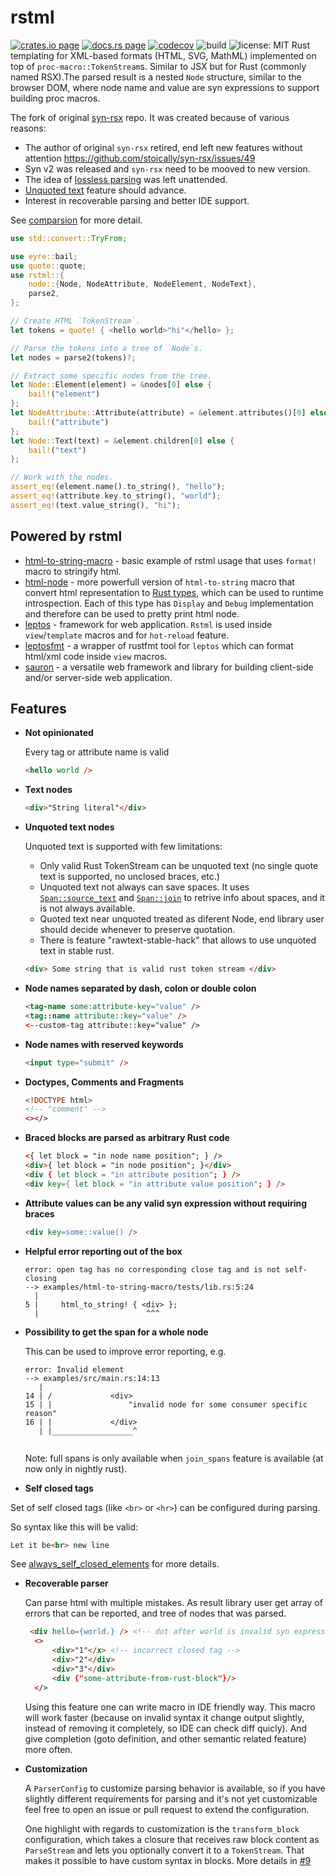 # rstml

[![crates.io page](https://img.shields.io/crates/v/rstml.svg)](https://crates.io/crates/rstml)
[![docs.rs page](https://docs.rs/rstml/badge.svg)](https://docs.rs/rstml/)
[![codecov](https://codecov.io/gh/rs-tml/rstml/branch/main/graph/badge.svg?token=2LMJ8YEV92)](https://codecov.io/gh/rs-tml/rs-tml)
![build](https://github.com/rs-tml/rstml/workflows/ci/badge.svg)
![license: MIT](https://img.shields.io/crates/l/rstml.svg)
Rust templating for XML-based formats (HTML, SVG, MathML) implemented on top of `proc-macro::TokenStream`s.
Similar to JSX but for Rust (commonly named RSX).The parsed result is a nested `Node` structure, similar to the browser DOM, where node name and value are syn expressions to support building proc macros.

The fork of original [syn-rsx](https://github.com/stoically/syn-rsx) repo.
It was created because of various reasons:
- The author of original `syn-rsx` retired, end left new features without attention https://github.com/stoically/syn-rsx/issues/49
- Syn v2 was released and `syn-rsx` need to be mooved to new version.
- The idea of [lossless parsing](https://github.com/stoically/syn-rsx/issues/53) was left unattended.
- [Unquoted text](https://github.com/stoically/syn-rsx/issues/2) feature should advance.
- Interest in recoverable parsing and better IDE support.


See [comparsion](/comparsion-with-syn-rsx.md) for more detail.

```rust
use std::convert::TryFrom;

use eyre::bail;
use quote::quote;
use rstml::{
    node::{Node, NodeAttribute, NodeElement, NodeText},
    parse2,
};

// Create HTML `TokenStream`.
let tokens = quote! { <hello world>"hi"</hello> };

// Parse the tokens into a tree of `Node`s.
let nodes = parse2(tokens)?;

// Extract some specific nodes from the tree.
let Node::Element(element) = &nodes[0] else {
    bail!("element")
};
let NodeAttribute::Attribute(attribute) = &element.attributes()[0] else {
    bail!("attribute")
};
let Node::Text(text) = &element.children[0] else {
    bail!("text")
};

// Work with the nodes.
assert_eq!(element.name().to_string(), "hello");
assert_eq!(attribute.key.to_string(), "world");
assert_eq!(text.value_string(), "hi");
```

## Powered by rstml

- [html-to-string-macro](https://github.com/rs-tml/rstml/tree/main/examples/html-to-string-macro) - basic example of 
rstml usage that uses `format!` macro to stringify html.
- [html-node](https://github.com/vidhanio/html-node) - more powerfull version of `html-to-string` macro that convert html representation to [Rust types](https://docs.rs/html-node/latest/html_node/enum.Node.html), which can be used to runtime introspection. Each of this type has `Display` and `Debug` 
implementation and therefore can be used to pretty print html node.
- [leptos](https://github.com/leptos-rs/leptos) - framework for web application. `Rstml` is used inside `view`/`template` macros and for `hot-reload` feature.
- [leptosfmt](https://github.com/bram209/leptosfmt) - a wrapper of rustfmt tool for `leptos` which can format html/xml code inside `view` macros.
- [sauron](https://github.com/ivanceras/sauron) - a versatile web framework and library for building client-side and/or server-side web application.
  

## Features

- **Not opinionated**

  Every tag or attribute name is valid

  ```html
  <hello world />
  ```

- **Text nodes**


  ```html
  <div>"String literal"</div>
  ```

- **Unquoted text nodes**

  Unquoted text is supported with few limitations:
  - Only valid Rust TokenStream can be unquoted text (no single quote text is supported, no unclosed braces, etc.)
  - Unquoted text not always can save spaces. It uses [`Span::source_text`] and [`Span::join`] to retrive info about spaces, and it is not always available.
  - Quoted text near unquoted treated as diferent Node, end library user should decide whenever to preserve quotation.
  - There is feature "rawtext-stable-hack" that allows to use unquoted text in stable rust.

  ```html
  <div> Some string that is valid rust token stream </div>
  ```

- **Node names separated by dash, colon or double colon**

  ```html
  <tag-name some:attribute-key="value" />
  <tag::name attribute::key="value" />
  <--custom-tag attribute::key="value" />
  ```

- **Node names with reserved keywords**

  ```html
  <input type="submit" />
  ```

- **Doctypes, Comments and Fragments**

  ```html
  <!DOCTYPE html>
  <!-- "comment" -->
  <></>
  ```

- **Braced blocks are parsed as arbitrary Rust code**

  ```html
  <{ let block = "in node name position"; } />
  <div>{ let block = "in node position"; }</div>
  <div { let block = "in attribute position"; } />
  <div key={ let block = "in attribute value position"; } />
  ```

- **Attribute values can be any valid syn expression without requiring braces**

  ```html
  <div key=some::value() />
  ```

- **Helpful error reporting out of the box**

  ```rust,no-run
  error: open tag has no corresponding close tag and is not self-closing
  --> examples/html-to-string-macro/tests/lib.rs:5:24
    |
  5 |     html_to_string! { <div> };
    |                        ^^^
  ```

- **Possibility to get the span for a whole node**

  This can be used to improve error reporting, e.g.

  ```rust,no-run
  error: Invalid element
  --> examples/src/main.rs:14:13
     |
  14 | /             <div>
  15 | |                 "invalid node for some consumer specific reason"
  16 | |             </div>
     | |__________________^
     
  ```

  Note: full spans is only available when `join_spans` feature is available (at now only in nightly rust).

- **Self closed tags**

Set of self closed tags (like `<br>` or `<hr>`) can be configured during parsing.

So syntax like this will be valid:

```html
Let it be<br> new line
```

See [always_self_closed_elements](https://docs.rs/rstml/latest/rstml/struct.ParserConfig.html#method.always_self_closed_elements) for more details.

- **Recoverable parser**

  Can parse html with multiple mistakes.
  As result library user get array of errors that can be reported, and tree of nodes that was parsed.

  ```html
   <div hello={world.} /> <!-- dot after world is invalid syn expression -->
    <>
        <div>"1"</x> <!-- incorrect closed tag -->
        <div>"2"</div>
        <div>"3"</div>
        <div {"some-attribute-from-rust-block"}/>
    </>
  ```

  Using this feature one can write macro in IDE friendly way.
  This macro will work faster (because on invalid syntax it change output slightly, instead of removing it completely, so IDE can check diff quicly). And give completion (goto definition, and other semantic related feature) more often.

- **Customization**

  A `ParserConfig` to customize parsing behavior is available, so if you have
  slightly different requirements for parsing and it's not yet customizable
  feel free to open an issue or pull request to extend the configuration.

  One highlight with regards to customization is the `transform_block`
  configuration, which takes a closure that receives raw block content as
  `ParseStream` and lets you optionally convert it to a `TokenStream`. That makes it
  possible to have custom syntax in blocks. More details in [#9]

[`syn`]: https://github.com/dtolnay/syn
[`Span::join`]: https://doc.rust-lang.org/proc_macro/struct.Span.html#method.join
[`Span::source_text`]: https://doc.rust-lang.org/proc_macro/struct.Span.html#method.source_text
[`tokenstream`]: https://doc.rust-lang.org/proc_macro/struct.TokenStream.html
[html-to-string-macro example]: https://github.com/rs-tml/rstml/tree/main/examples/html-to-string-macro
[#9]: https://github.com/stoically/syn-rsx/issues/9
